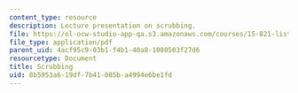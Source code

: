 ```yaml
---
content_type: resource
description: Lecture presentation on scrubbing.
file: https://ol-ocw-studio-app-qa.s3.amazonaws.com/courses/15-821-listening-to-the-customer-fall-2002/8b5953a619df7b41085ba4994e6be1fd_scrubbing20class20slides.pdf
file_type: application/pdf
parent_uid: 4acf95c9-03b1-f4b1-40a8-1080503f27d6
resourcetype: Document
title: Scrubbing
uid: 8b5953a6-19df-7b41-085b-a4994e6be1fd
---
```

